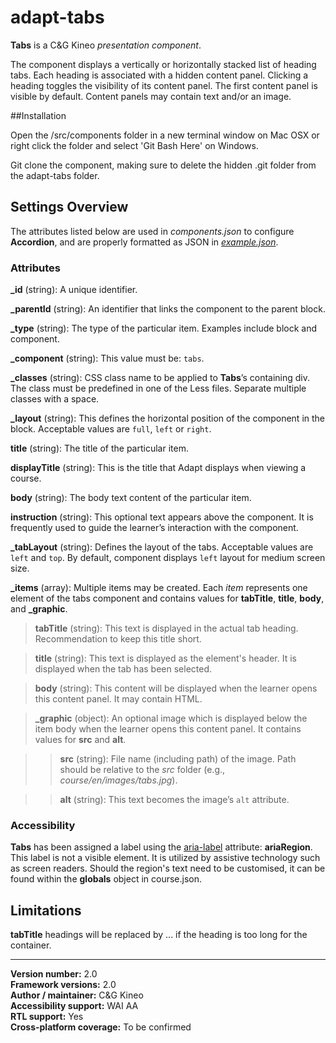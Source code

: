 # adapt-tabs

**Tabs** is a C&G Kineo *presentation component*.  

The component displays a vertically or horizontally stacked list of heading tabs. Each heading is associated with a hidden content panel. Clicking a heading toggles the visibility of its content panel. The first content panel is visible by default. Content panels may contain text and/or an image.

##Installation

Open the /src/components folder in a new terminal window on Mac OSX or right click the folder and select 'Git Bash Here' on Windows.

Git clone the component, making sure to delete the hidden .git folder from the adapt-tabs folder.

## Settings Overview

The attributes listed below are used in *components.json* to configure **Accordion**, and are properly formatted as JSON in [*example.json*](https://github.com/cgkineo/adapt-tabs/blob/master/example.json).

### Attributes

**_id** (string): A unique identifier.

**_parentId** (string): An identifier that links the component to the parent block.

**_type** (string): The type of the particular item. Examples include block and component.	

**_component** (string): This value must be: `tabs`.

**_classes** (string): CSS class name to be applied to **Tabs**’s containing div. The class must be predefined in one of the Less files. Separate multiple classes with a space.

**_layout** (string): This defines the horizontal position of the component in the block. Acceptable values are `full`, `left` or `right`.

**title** (string): The title of the particular item.	

**displayTitle** (string): This is the title that Adapt displays when viewing a course.	

**body** (string): The body text content of the particular item.	

**instruction** (string): This optional text appears above the component. It is frequently used to
guide the learner’s interaction with the component.  

**_tabLayout** (string): Defines the layout of the tabs. Acceptable values are `left` and `top`. By default, component displays `left` layout for medium screen size.

**_items** (array): Multiple items may be created. Each _item_ represents one element of the tabs component and contains values for **tabTitle**, **title**, **body**, and **_graphic**. 

>**tabTitle** (string): This text is displayed in the actual tab heading. Recommendation to keep this title short.

>**title** (string): This text is displayed as the element's header. It is displayed when the tab has been selected.

>**body** (string): This content will be displayed when the learner opens this content panel. It may contain HTML.  

>**_graphic** (object): An optional image which is displayed below the item body when the learner opens this content panel. It contains values for **src** and **alt**.

>>**src** (string): File name (including path) of the image. Path should be relative to the *src* folder (e.g., *course/en/images/tabs.jpg*).

>>**alt** (string): This text becomes the image’s `alt` attribute. 


### Accessibility
**Tabs** has been assigned a label using the [aria-label](https://github.com/adaptlearning/adapt_framework/wiki/Aria-Labels) attribute: **ariaRegion**. This label is not a visible element. It is utilized by assistive technology such as screen readers. Should the region's text need to be customised, it can be found within the **globals** object in course.json.


## Limitations

**tabTitle** headings will be replaced by ... if the heading is too long for the container. 


----------------------------
**Version number:**  2.0  
**Framework versions:** 2.0  
**Author / maintainer:** C&G Kineo  
**Accessibility support:** WAI AA   
**RTL support:** Yes  
**Cross-platform coverage:** To be confirmed